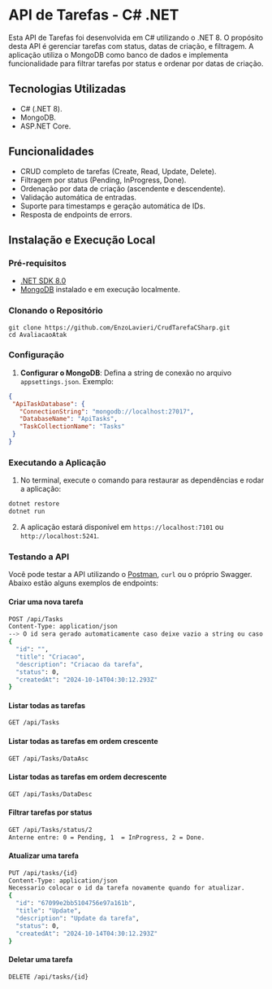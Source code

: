 
# API de Tarefas - C# .NET

Esta API de Tarefas foi desenvolvida em C# utilizando o .NET 8. O propósito desta API é gerenciar tarefas com status, datas de criação, e filtragem. A aplicação utiliza o MongoDB como banco de dados e implementa funcionalidade para filtrar tarefas por status e ordenar por datas de criação.

## Tecnologias Utilizadas

- C# (.NET 8).
- MongoDB.
- ASP.NET Core.

## Funcionalidades

- CRUD completo de tarefas (Create, Read, Update, Delete).
- Filtragem por status (Pending, InProgress, Done).
- Ordenação por data de criação (ascendente e descendente).
- Validação automática de entradas.
- Suporte para timestamps e geração automática de IDs.
- Resposta de endpoints de errors.

## Instalação e Execução Local

### Pré-requisitos

- [.NET SDK 8.0](https://dotnet.microsoft.com/download/dotnet/8.0)
- [MongoDB](https://www.mongodb.com/try/download/community) instalado e em execução localmente.

### Clonando o Repositório

```
git clone https://github.com/EnzoLavieri/CrudTarefaCSharp.git
cd AvaliacaoAtak
```

### Configuração

1. **Configurar o MongoDB**: Defina a string de conexão no arquivo `appsettings.json`. Exemplo:
   
```json
{
 "ApiTaskDatabase": {
   "ConnectionString": "mongodb://localhost:27017",
   "DatabaseName": "ApiTasks",
   "TaskCollectionName": "Tasks"
 }
}
```

### Executando a Aplicação

1. No terminal, execute o comando para restaurar as dependências e rodar a aplicação:

```bash
dotnet restore
dotnet run
```

2. A aplicação estará disponível em `https://localhost:7101` ou `http://localhost:5241`.

### Testando a API

Você pode testar a API utilizando o [Postman](https://www.postman.com/downloads/), `curl` ou o próprio Swagger. Abaixo estão alguns exemplos de endpoints:

#### Criar uma nova tarefa

```bash
POST /api/Tasks
Content-Type: application/json
--> O id sera gerado automaticamente caso deixe vazio a string ou caso queira inserir uma voce mesmo, a string deve ser hexadecimal de 24 digitos.
{
  "id": "", 
  "title": "Criacao",
  "description": "Criacao da tarefa",
  "status": 0,
  "createdAt": "2024-10-14T04:30:12.293Z"
}
```

#### Listar todas as tarefas

```bash
GET /api/Tasks
```

#### Listar todas as tarefas em ordem crescente

```bash
GET /api/Tasks/DataAsc
```

#### Listar todas as tarefas em ordem decrescente

```bash
GET /api/Tasks/DataDesc
```

#### Filtrar tarefas por status

```bash
GET /api/Tasks/status/2
Anterne entre: 0 = Pending, 1  = InProgress, 2 = Done.
```

#### Atualizar uma tarefa

```bash
PUT /api/tasks/{id}
Content-Type: application/json
Necessario colocar o id da tarefa novamente quando for atualizar.
{
  "id": "67099e2bb5104756e97a161b", 
  "title": "Update",
  "description": "Update da tarefa",
  "status": 0,
  "createdAt": "2024-10-14T04:30:12.293Z"
}
```

#### Deletar uma tarefa

```bash
DELETE /api/tasks/{id}
```
